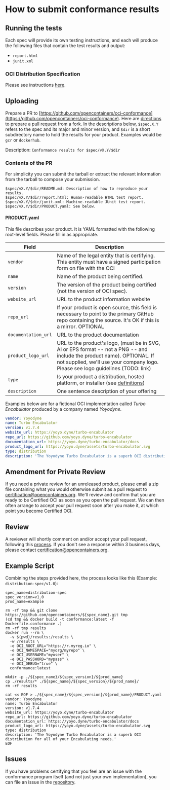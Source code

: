 # How to submit conformance results

## Running the tests

Each spec will provide its own testing instructions, and each will produce 
the following files that contain the test results and output:
- `report.html`
- `junit.xml`

### OCI Distribution Specification

Please see instructions [here](https://github.com/opencontainers/distribution-spec/blob/master/conformance/README.md).

## Uploading

Prepare a PR to
[https://github.com/opencontainers/oci-conformance](https://github.com/opencontainers/oci-conformance).
Here are [directions](https://help.github.com/en/articles/creating-a-pull-request-from-a-fork) to
prepare a pull request from a fork.
In the descriptions below, `$spec.X.Y` refers to the spec and its major and minor
version, and `$dir` is a short subdirectory name to hold the results for your
product.  Examples would be `gcr` or `dockerhub`.

Description: `Conformance results for $spec/vX.Y/$dir`

### Contents of the PR

For simplicity you can submit the tarball or extract the relevant information from the tarball to compose your submission. 

```
$spec/vX.Y/$dir/README.md: Description of how to reproduce your results.
$spec/vX.Y/$dir/report.html: Human-readable HTML test report.
$spec/vX.Y/$dir/junit.xml: Machine-readable JUnit test report.
$spec/vX.Y/$dir/PRODUCT.yaml: See below.
```

#### PRODUCT.yaml

This file describes your product. It is YAML formatted with the following root-level fields. Please fill in as appropriate.

| Field               | Description |
| ------------------- | ----------- |
| `vendor`            | Name of the legal entity that is certifying. This entity must have a signed participation form on file with the OCI  |
| `name`              | Name of the product being certified. |
| `version`           | The version of the product being certified (not the version of OCI spec). |
| `website_url`       | URL to the product information website |
| `repo_url`          | If your product is open source, this field is necessary to point to the primary GitHub repo containing the source. It's OK if this is a mirror. OPTIONAL  |
| `documentation_url` | URL to the product documentation |
| `product_logo_url`  | URL to the product's logo, (must be in SVG, AI or EPS format -- not a PNG -- and include the product name). OPTIONAL. If not supplied, we'll use your company logo. Please see logo guidelines (TODO: link) |
| `type`              | Is your product a distribution, hosted platform, or installer (see [definitions](https://github.com/opencontainers/oci-conformance/blob/master/faq.md#what-is-a-distribution-and-what-is-a-platform)) |
| `description` | One sentence description of your offering |

Examples below are for a fictional OCI implementation called _Turbo
Encabulator_ produced by a company named _Yoyodyne_.

```yaml
vendor: Yoyodyne
name: Turbo Encabulator
version: v1.7.4
website_url: https://yoyo.dyne/turbo-encabulator
repo_url: https://github.com/yoyo.dyne/turbo-encabulator
documentation_url: https://yoyo.dyne/turbo-encabulator/docs
product_logo_url: https://yoyo.dyne/assets/turbo-encabulator.svg
type: distribution
description: 'The Yoyodyne Turbo Encabulator is a superb OCI distribution for all of your Encabulating needs.'
```

## Amendment for Private Review

If you need a private review for an unreleased product, please email a zip file containing what you would otherwise submit
as a pull request to certification@opencontainers.org. We'll review and confirm that you are ready to be Certified OCI
as soon as you open the pull request. We can then often arrange to accept your pull request soon after you make it, at which point you become Certified OCI.

## Review

A reviewer will shortly comment on and/or accept your pull request, following this [process](reviewing.md).
If you don't see a response within 3 business days, please contact certification@opencontainers.org.

## Example Script

Combining the steps provided here, the process looks like this (Example: `distribution-spec/v1.0`):

```
spec_name=distribution-spec
spec_version=v1.0
prod_name=example

rm -rf tmp && git clone https://github.com/opencontainers/${spec_name}.git tmp
(cd tmp && docker build -t conformance:latest -f Dockerfile.conformance .)
rm -rf tmp results
docker run --rm \
  -v $(pwd)/results:/results \
  -w /results \
  -e OCI_ROOT_URL="https://r.myreg.io" \
  -e OCI_NAMESPACE="myorg/myrepo" \
  -e OCI_USERNAME="myuser" \
  -e OCI_PASSWORD="mypass" \
  -e OCI_DEBUG="true" \
  conformance:latest

mkdir -p ./${spec_name}/${spec_version}/${prod_name}
cp ./results/* ./${spec_name}/${spec_version}/${prod_name}/
rm -rf results

cat << EOF > ./${spec_name}/${spec_version}/${prod_name}/PRODUCT.yaml
vendor: Yoyodyne
name: Turbo Encabulator
version: v1.7.4
website_url: https://yoyo.dyne/turbo-encabulator
repo_url: https://github.com/yoyo.dyne/turbo-encabulator
documentation_url: https://yoyo.dyne/turbo-encabulator/docs
product_logo_url: https://yoyo.dyne/assets/turbo-encabulator.svg
type: distribution
description: 'The Yoyodyne Turbo Encabulator is a superb OCI distribution for all of your Encabulating needs.'
EOF
```

## Issues

If you have problems certifying that you feel are an issue with the conformance
program itself (and not just your own implementation), you can file an issue in
the [repository](https://github.com/opencontainers/oci-conformance).
